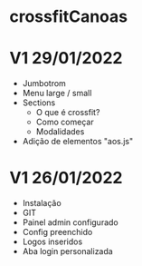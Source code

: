 # crossfitCanoas
# V1 29/01/2022
- Jumbotrom
- Menu large / small
- Sections 
    - O que é crossfit?
    - Como começar
    - Modalidades
- Adição de elementos "aos.js"
# V1 26/01/2022
- Instalação 
- GIT
- Painel admin configurado
- Config preenchido
- Logos inseridos
- Aba login personalizada